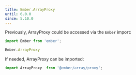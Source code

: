 ```yaml
---
title: Ember.ArrayProxy
until: 6.0.0
since: 5.10.0
---
```



Previously, ArrayProxy could be accessed via the `Ember` import:
```js
import Ember from 'ember';

Ember.ArrayProxy
```

 If needed, ArrayProxy can be imported:
```js
import ArrayProxy  from '@ember/array/proxy';
```
